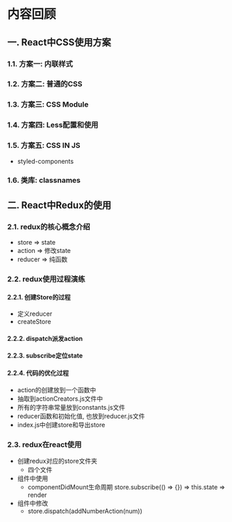 # 内容回顾

## 一. React中CSS使用方案

### 1.1. 方案一: 内联样式





### 1.2. 方案二: 普通的CSS





### 1.3. 方案三: CSS Module





### 1.4. 方案四: Less配置和使用





### 1.5. 方案五: CSS IN JS

* styled-components





### 1.6. 类库: classnames





## 二. React中Redux的使用

### 2.1. redux的核心概念介绍

* store => state
* action => 修改state
* reducer => 纯函数



### 2.2. redux使用过程演练

#### 2.2.1. 创建Store的过程

* 定义reducer
* createStore





#### 2.2.2. dispatch派发action





#### 2.2.3. subscribe定位state





#### 2.2.4. 代码的优化过程

* action的创建放到一个函数中
* 抽取到actionCreators.js文件中
* 所有的字符串常量放到constants.js文件
* reducer函数和初始化值, 也放到reducer.js文件
* index.js中创建store和导出store





### 2.3. redux在react使用

* 创建redux对应的store文件夹
  * 四个文件
* 组件中使用
  * componentDidMount生命周期 store.subscribe(() => {}) => this.state => render
* 组件中修改
  * store.dispatch(addNumberAction(num))





